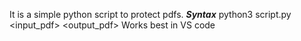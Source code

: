 It is a simple python script to protect pdfs. 
***Syntax*** python3 script.py <input_pdf> <output_pdf> <password>
Works best in VS code

